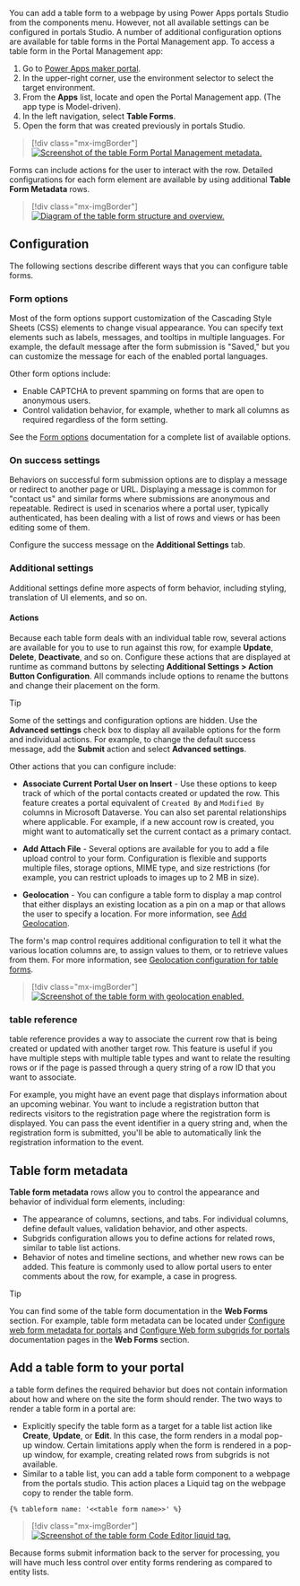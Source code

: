 You can add a table form to a webpage by using Power Apps portals Studio from the components menu. However, not all available settings can be configured in portals Studio. A number of additional configuration options are available for table forms in the Portal Management app. To access a table form in the Portal Management app:

1. Go to [Power Apps maker portal](https://make.powerapps.com/?azure-portal=true).
1. In the upper-right corner, use the environment selector to select the target environment.
1. From the **Apps** list, locate and open the Portal Management app. (The app type is Model-driven).
1. In the left navigation, select **Table Forms**.
1. Open the form that was created previously in portals Studio.

> [!div class="mx-imgBorder"]
> [![Screenshot of the table Form Portal Management metadata.](../media/entity-form-meta-data.png)](../media/entity-form-meta-data.png#lightbox)

Forms can include actions for the user to interact with the row. Detailed configurations for each form element are available by using additional **Table Form Metadata** rows.

> [!div class="mx-imgBorder"]
> [![Diagram of the table form structure and overview.](../media/entity-form-overview.png)](../media/entity-form-overview.png#lightbox)

## Configuration

The following sections describe different ways that you can configure table forms.

### Form options

Most of the form options support customization of the Cascading Style Sheets (CSS) elements to change visual appearance. You can specify text elements such as labels, messages, and tooltips in multiple languages. For example, the default message after the form submission is "Saved," but you can customize the message for each of the enabled portal languages.

Other form options include:

- Enable CAPTCHA to prevent spamming on forms that are open to anonymous users.
- Control validation behavior, for example, whether to mark all columns as required regardless of the form setting.

See the [Form options](https://docs.microsoft.com/powerapps/maker/portals/configure/entity-forms#form-options/?azure-portal=true) documentation for a complete list of available options.

### On success settings

Behaviors on successful form submission options are to display a message or redirect to another page or URL. Displaying a message is common for "contact us" and similar forms where submissions are anonymous and repeatable. Redirect is used in scenarios where a portal user, typically authenticated, has been dealing with a list of rows and views or has been editing some of them.

Configure the success message on the **Additional Settings** tab.

### Additional settings

Additional settings define more aspects of form behavior, including styling, translation of UI elements, and so on.

#### Actions

Because each table form deals with an individual table row, several actions are available for you to use to run against this row, for example **Update**, **Delete**, **Deactivate**, and so on. Configure these actions that are displayed at runtime as command buttons by selecting **Additional Settings > Action Button Configuration**. All commands include options to rename the buttons and change their placement on the form.

> [!TIP]
> Some of the settings and configuration options are hidden. Use the **Advanced settings** check box to display all available options for the form and individual actions. For example, to change the default success message, add the **Submit** action and select **Advanced settings**.

Other actions that you can configure include:

- **Associate Current Portal User on Insert** - Use these options to keep track of which of the portal contacts created or updated the row. This feature creates a portal equivalent of `Created By` and `Modified By` columns in Microsoft Dataverse. You can also set parental relationships where applicable. For example, if a new account row is created, you might want to automatically set the current contact as a primary contact.

- **Add Attach File** - Several options are available for you to add a file upload control to your form. Configuration is flexible and supports multiple files, storage options, MIME type, and size restrictions (for example, you can restrict uploads to images up to 2 MB in size).

- **Geolocation** - You can configure a table form to display a map control that either displays an existing location as a pin on a map or that allows the user to specify a location. For more information, see [Add Geolocation](https://docs.microsoft.com/powerapps/maker/portals/configure/add-geolocation/?azure-portal=true).

The form's map control requires additional configuration to tell it what the various location columns are, to assign values to them, or to retrieve values from them. For more information, see [Geolocation configuration for table forms](https://docs.microsoft.com/powerapps/maker/portals/configure/entity-forms#geolocation-configuration-for-entity-forms/?azure-portal=true).

> [!div class="mx-imgBorder"]
> [![Screenshot of the table form with geolocation enabled.](../media/entity-form-geolocation.png)](../media/entity-form-geolocation.png#lightbox)

### table reference

table reference provides a way to associate the current row that is being created or updated with another target row. This feature is useful if you have multiple steps with multiple table types and want to relate the resulting rows or if the page is passed through a query string of a row ID that you want to associate.

For example, you might have an event page that displays information about an upcoming webinar. You want to include a registration button that redirects visitors to the registration page where the registration form is displayed. You can pass the event identifier in a query string and, when the registration form is submitted, you'll be able to automatically link the registration information to the event.

## Table form metadata

**Table form metadata** rows allow you to control the appearance and behavior of individual form elements, including:

- The appearance of columns, sections, and tabs. For individual columns, define default values, validation behavior, and other aspects.
- Subgrids configuration allows you to define actions for related rows, similar to table list actions.
- Behavior of notes and timeline sections, and whether new rows can be added. This feature is commonly used to allow portal users to enter comments about the row, for example, a case in progress.

> [!TIP]
> You can find some of the table form documentation in the **Web Forms** section. For example, table form metadata can be located under [Configure web form metadata for portals](https://docs.microsoft.com/powerapps/maker/portals/configure/configure-web-form-metadata/?azure-portal=true) and [Configure Web form subgrids for portals](https://docs.microsoft.com/powerapps/maker/portals/configure/configure-web-form-subgrid/?azure-portal=true) documentation pages in the **Web Forms** section.

## Add a table form to your portal

a table form defines the required behavior but does not contain information about how and where on the site the form should render. The two ways to render a table form in a portal are:

- Explicitly specify the table form as a target for a table list action like **Create**, **Update**, or **Edit**. In this case, the form renders in a modal pop-up window. Certain limitations apply when the form is rendered in a pop-up window, for example, creating related rows from subgrids is not available.
- Similar to a table list, you can add a table form component to a webpage from the portals studio. This action places a Liquid tag on the webpage copy to render the table form.

```twig
{% tableform name: '<<table form name>>' %}
```

> [!div class="mx-imgBorder"]
> [![Screenshot of the table form Code Editor liquid tag.](../media/entity-form-liquid-tag.png)](../media/entity-form-liquid-tag.png#lightbox)

Because forms submit information back to the server for processing, you will have much less control over entity forms rendering as compared to entity lists.